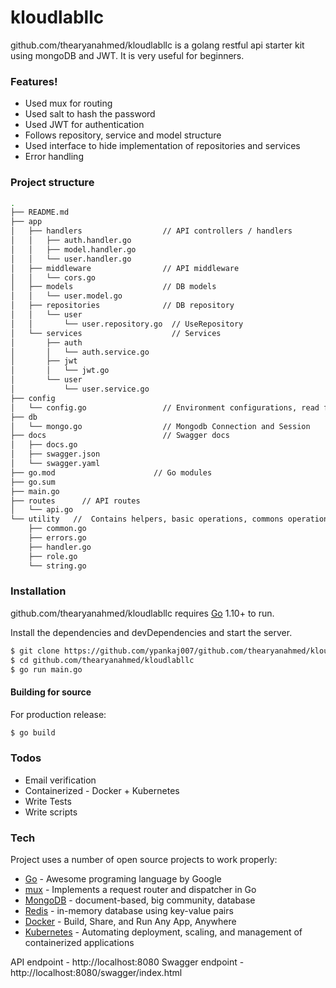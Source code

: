 # kloudlabllc


github.com/thearyanahmed/kloudlabllc is a golang restful api starter kit using mongoDB and JWT. It is very useful for beginners.

### Features!

  - Used mux for routing
  - Used salt to hash the password
  - Used JWT for authentication
  - Follows repository, service and model structure
  - Used interface to hide implementation of repositories and services
  - Error handling
  
### Project structure
```bash
.
├── README.md
├── app
│   ├── handlers                  // API controllers / handlers
│   │   ├── auth.handler.go
│   │   ├── model.handler.go
│   │   └── user.handler.go
│   ├── middleware                // API middleware
│   │   └── cors.go
│   ├── models                    // DB models
│   │   └── user.model.go
│   ├── repositories              // DB repository
│   │   └── user
│   │       └── user.repository.go  // UseRepository
│   └── services                    // Services
│       ├── auth
│       │   └── auth.service.go
│       ├── jwt
│       │   └── jwt.go
│       └── user
│           └── user.service.go
├── config
│   └── config.go                 // Environment configurations, read from .env file
├── db
│   └── mongo.go                  // Mongodb Connection and Session
├── docs                          // Swagger docs
│   ├── docs.go
│   ├── swagger.json
│   └── swagger.yaml
├── go.mod                      // Go modules
├── go.sum
├── main.go
├── routes      // API routes
│   └── api.go
└── utility   //  Contains helpers, basic operations, commons operations, errors, validations                     
    ├── common.go
    ├── errors.go
    ├── handler.go
    ├── role.go
    └── string.go
```
  
### Installation

github.com/thearyanahmed/kloudlabllc requires [Go](https://golang.org/) 1.10+ to run.

Install the dependencies and devDependencies and start the server.

```sh
$ git clone https://github.com/ypankaj007/github.com/thearyanahmed/kloudlabllc.git
$ cd github.com/thearyanahmed/kloudlabllc
$ go run main.go
```
#### Building for source
For production release:
```sh
$ go build
```
  ### Todos

  - Email verification
  - Containerized - Docker + Kubernetes
  - Write Tests
  - Write scripts
  
### Tech

Project uses a number of open source projects to work properly:

* [Go] - Awesome programing language by Google
* [mux] - Implements a request router and dispatcher in Go
* [MongoDB] - document-based, big community, database
* [Redis] - in-memory database using key-value pairs
* [Docker] - Build, Share, and Run Any App, Anywhere
* [Kubernetes] - Automating deployment, scaling, and management of containerized applications


API endpoint - http://localhost:8080
Swagger endpoint - http://localhost:8080/swagger/index.html


   [mux]: <https://www.gorillatoolkit.org/pkg/mux>
   [Go]: <https://golang.org/>
   [MongoDB]: <https://www.mongodb.com/>
   [Docker]: <https://www.docker.com/>
   [Kubernetes]: <https://kubernetes.io/>
   [Redis]: <https://redis.io/>
